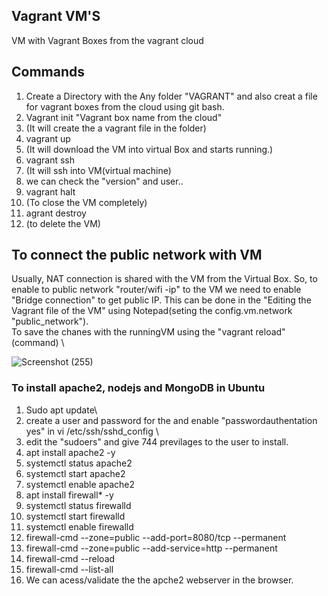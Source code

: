 ## Vagrant VM'S
VM with Vagrant Boxes from the vagrant cloud
## Commands
1. Create a Directory with the Any folder "VAGRANT" and also creat a file for vagrant boxes from the cloud using git bash.
3. Vagrant init "Vagrant box name from the cloud" 
4. (It will create the a vagrant file in the folder)
5. vagrant up
6. (It will download the VM into virtual Box and starts running.)
7. vagrant ssh
8. (It will ssh into VM(virtual machine)
9. we can check the "version" and user..
10. vagrant halt 
11. (To close the VM completely)
12. agrant destroy
13. (to delete the VM)

## To connect the public network with VM
Usually, NAT connection is shared with the VM from the Virtual Box. So, to enable to public network "router/wifi -ip" to the VM we need to enable "Bridge connection" to get public IP.
This can be done in the "Editing the Vagrant file of the VM" using Notepad(seting the  config.vm.network "public_network"). \
To save the chanes with the runningVM using the "vagrant reload"(command) \

![Screenshot (255)](https://user-images.githubusercontent.com/38424194/149036114-e2ce70af-bb88-4e19-87ae-09685f0fbcc8.png)

### To install apache2, nodejs and MongoDB in Ubuntu
1. Sudo apt update\
2. create a user and password for the and enable "passwordauthentation yes" in vi /etc/ssh/sshd_config \
3. edit the "sudoers" and give 744 previlages to the user to install.
4. apt install apache2 -y
5. systemctl status apache2
6. systemctl start apache2
7. systemctl enable apache2
8. apt install firewall* -y
9. systemctl status firewalld
10. systemctl start firewalld
11. systemctl enable firewalld
12. firewall-cmd --zone=public --add-port=8080/tcp --permanent
13. firewall-cmd --zone=public --add-service=http --permanent
14. firewall-cmd --reload
15. firewall-cmd --list-all
16. We can acess/validate the the apche2 webserver in the browser.
